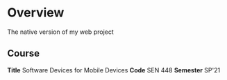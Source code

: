 # Overview

The native version of my web project

## Course

**Title** Software Devices for Mobile Devices 
**Code** SEN 448
**Semester** SP'21
